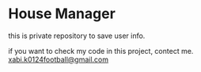 # House Manager

this is private repository to save user info.

if you want to check my code in this project, contect me.
xabi.k0124football@gmail.com

